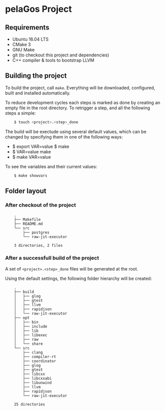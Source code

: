 # pelaGos Project

## Requirements

 * Ubuntu 16.04 LTS
 * CMake 3
 * GNU Make
 * git (to checkout this project and dependencies)
 * C++ compiler & tools to bootstrap LLVM

## Building the project

To build the project, call `make`. Everything will be downloaded,
configured, built and installed automatically.

To reduce development cycles each steps is marked as done by creating an
empty file in the root directory. To retrigger a step, and all the
following steps a simple:

```sh
    $ touch <project>.<step>_done
```

The build will be exectude using several default values, which can be
changed by specifying them in one of the following ways:

 * $ export VAR=value
   $ make
 * $ VAR=value make
 * $ make VAR=value

To see the variables and their current values:
```sh
    $ make showvars
```

## Folder layout

### After checkout of the project

```
    .
    ├── Makefile
    ├── README.md
    └── src
        ├── postgres
        └── raw-jit-executor
    
    3 directories, 2 files
```

### After a successfull build of the project

A set of `<project>.<step>_done` files will be generated at the root.

Using the default settings, the following folder hierarchy will be created:
```
    .
    ├── build
    │   ├── glog
    │   ├── gtest
    │   ├── llvm
    │   ├── rapidjson
    │   └── raw-jit-executor
    ├── opt
    │   ├── bin
    │   ├── include
    │   ├── lib
    │   ├── libexec
    │   ├── raw
    │   └── share
    └── src
        ├── clang
        ├── compiler-rt
        ├── coordinator
        ├── glog
        ├── gtest
        ├── libcxx
        ├── libcxxabi
        ├── libunwind
        ├── llvm
        ├── rapidjson
        └── raw-jit-executor

    25 directories
```

